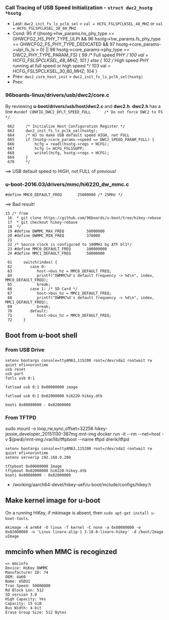 ### Call Tracing of USB Speed Initialization - `struct dwc2_hsotg *hsotg`
- Last: `dwc2_init_fs_ls_pclk_sel` > `val = HCFG_FSLSPCLKSEL_48_MHZ` or `val = HCFG_FSLSPCLKSEL_30_60_MHZ`
- Cond: 
     95     if ((hsotg->hw_params.hs_phy_type == GHWCFG2_HS_PHY_TYPE_ULPI &&
     96          hsotg->hw_params.fs_phy_type == GHWCFG2_FS_PHY_TYPE_DEDICATED &&
     97          hsotg->core_params->ulpi_fs_ls > 0) ||
     98         hsotg->core_params->phy_type == DWC2_PHY_TYPE_PARAM_FS) {
     99         /* Full speed PHY */
     100         val = HCFG_FSLSPCLKSEL_48_MHZ;
     101     } else {
     102         /* High speed PHY running at full speed or high speed */
     103         val = HCFG_FSLSPCLKSEL_30_60_MHZ;
     104     }
- Prev: `dwc2_core_host_init` > `dwc2_init_fs_ls_pclk_sel(hsotg)`
- Prev: 

### 96boards-linux/drivers/usb/dwc2/core.c
By reviewing **u-boot/drivers/usb/host/dwc2.c** and **dwc2.h**. **dwc2.h** has a line `#undef CONFIG_DWC2_DFLT_SPEED_FULL      /* Do not force DWC2 to FS */`.
```
 662     /* Initialize Host Configuration Register */
 663     dwc2_init_fs_ls_pclk_sel(hsotg);
 664     /* HJ to make USB default speed HIGH, not FULL
 665     if (hsotg->core_params->speed == DWC2_SPEED_PARAM_FULL) {
 666         hcfg = readl(hsotg->regs + HCFG);
 667         hcfg |= HCFG_FSLSSUPP;
 668         writel(hcfg, hsotg->regs + HCFG);
 669     }
 670     */
 ```
 ==> USB default speed to HIGH, not FULL of previous!
 
### u-boot-2016.03/drivers/mmc/hi6220_dw_mmc.c
```
#define MMC0_DEFAULT_FREQ       25000000 /* 25MHz */
```
==> Bad result!
```
15 /* from 
 16  * git clone https://github.com/96boards/u-boot/tree/hikey-rebase
 17  * git checkout hikey-rebase
 18  */
 19 #define DWMMC_MAX_FREQ          50000000 
 20 #define DWMMC_MIN_FREQ          378000
 21 
 22 /* Source clock is configured to 100MHz by ATF bl1*/
 23 #define MMC0_DEFAULT_FREQ       100000000 
 24 #define MMC1_DEFAULT_FREQ       50000000  
```
```
 61     switch(index) {
 62        case 0:
 63           host->bus_hz = MMC0_DEFAULT_FREQ;
 64           printf("DWMMC%d's default frequency -> %d\n", index, MMC0_DEFAULT_FREQ);
 65           break;
 66        case 1: /* SD Card */
 67           host->bus_hz = MMC1_DEFAULT_FREQ;
 68           printf("DWMMC%d's default frequency -> %d\n", index, MMC1_DEFAULT_FREQ);
 69           break;
 70        default:
 71           host->bus_hz = MMC0_DEFAULT_FREQ;
 72     }
```
## Boot from u-boot shell
### From USB Drive
```
setenv bootargs console=ttyAMA3,115200 root=/dev/sda2 rootwait rw quiet efi=noruntime
usb reset
usb part
fatls usb 0:1

fatload usb 0:1 0x00080000 image

fatload usb 0:1 0x02000000 hi6220-hikey.dtb

booti 0x00080000 - 0x02000000
```
### From TFTPD

sudo mount -o loop,rw,sync,offset=32256 hikey-jessie_developer_20151130-387mg mnt-img
docker run -it --rm --net=host -v $(pwd)/mnt-img:/var/lib/tftpboot --name tftpd drerik/tftpd
```
setenv bootargs console=ttyAMA3,115200 root=/dev/sda2 rootwait rw quiet efi=noruntime
setenv serverip 192.168.0.200

tftpboot 0x00080000 Image
tftpboot 0x02000000 hi6220-hikey.dtb
booti 0x00080000 - 0x02000000
```
- /working/aarch64-devel/hikey-uefi/u-boot/include/configs/hikey.h

## Make kernel image for u-boot
On a running HiKey, if mkimage is absent, then `sudo apt-get install u-boot-tools`.
```
mkimage -A arm64 -O linux -T kernel -C none -a 0x00080000 -e 0x02000000 -n 'Linux linaro-alip-1 3.18.0-linaro-hikey' -d /boot/Image uImage
```
## mmcinfo when MMC is recoginzed
```
=> mmcinfo
Device: HiKey DWMMC
Manufacturer ID: 74
OEM: 4a60
Name: USDU1 
Tran Speed: 50000000
Rd Block Len: 512
SD version 3.0
High Capacity: Yes
Capacity: 15 GiB
Bus Width: 4-bit
Erase Group Size: 512 Bytes
```
